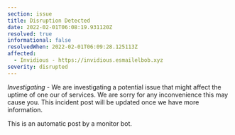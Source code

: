 ```yaml
---
section: issue
title: Disruption Detected
date: 2022-02-01T06:08:19.931120Z
resolved: true
informational: false
resolvedWhen: 2022-02-01T06:09:28.125113Z
affected:
  - Invidious - https://invidious.esmailelbob.xyz
severity: disrupted
---
```

*Investigating* - We are investigating a potential issue that might affect the uptime of one our of services. We are sorry for any inconvenience this may cause you. This incident post will be updated once we have more information.

This is an automatic post by a monitor bot.
        